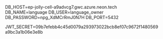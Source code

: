 
DB_HOST=ep-jolly-cell-a9advcg7.gwc.azure.neon.tech
DB_NAME=language
DB_USER=language_owner
DB_PASSWORD=npg_XdMCrRmJ0N7H
DB_PORT=5432

JWT_SECRET=09b7efebb4c45d0079a293973022bcb8ef07c9672f1480569a9bc3a1b06e3e8b
